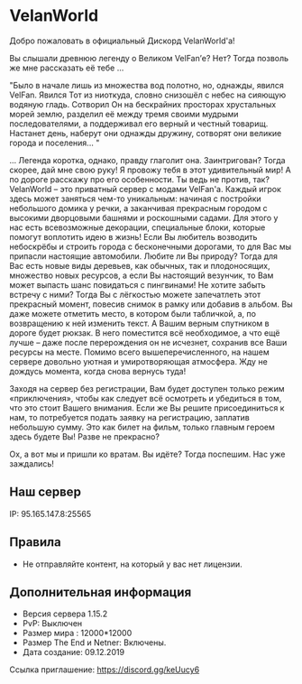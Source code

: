# VelanWorld

Добро пожаловать в официальный Дискорд VelanWorld'a!

Вы слышали древнюю легенду о Великом VelFan’е? Нет? Тогда позволь же мне рассказать её тебе … 

"Было в начале лишь из множества вод полотно, но, однажды, явился VelFan. Явился Тот из ниоткуда, словно снизошёл с небес на сияющую водяную гладь. Сотворил Он на бескрайних просторах хрустальных морей землю, разделил её между тремя своими мудрыми последователями, а поддерживал его верный и честный товарищ. Настанет день, наберут они однажды дружину, сотворят они великие города и поселения... " 

… Легенда коротка, однако, правду глаголит она. Заинтригован? Тогда скорее, дай мне свою руку! Я провожу тебя в этот удивительный мир! А по дороге расскажу про его особенности. Ты ведь не против, так?
VelanWorld – это приватный сервер с модами VelFan'a. Каждый игрок здесь может заняться чем-то уникальным: начиная с постройки небольшого домика у речки, а заканчивая прекрасным городом с высокими дворцовыми башнями и роскошными садами. Для этого у нас есть всевозможные декорации, специальные блоки, которые помогут воплотить идею в жизнь! Если Вы любитель возводить небоскрёбы и строить города с бесконечными дорогами, то для Вас мы припасли настоящие автомобили. Любите ли Вы природу? Тогда для Вас есть новые виды деревьев, как обычных, так и плодоносящих, множество новых ресурсов, а если Вы настоящий везунчик, то Вам может выпасть шанс повидаться с пингвинами! Не хотите забыть встречу с ними? Тогда Вы с лёгкостью можете запечатлеть этот прекрасный момент, повесив снимок в рамку или добавив в альбом. Вы даже можете отметить место, в котором были табличкой, а, по возвращению к ней изменить текст. А Вашим верным спутником в дороге будет рюкзак. В него поместится всё необходимое, а что ещё лучше – даже после перерождения он не исчезнет, сохранив все Ваши ресурсы на месте. Помимо всего вышеперечисленного, на нашем сервере довольно уютная и умиротворяющая атмосфера. Жду не дождусь момента, когда снова вернусь туда! 

Заходя на сервер без регистрации, Вам будет доступен только режим «приключения», чтобы как следует всё осмотреть и убедиться в том, что это стоит Вашего внимания. Если же Вы решите присоединиться к нам, то потребуется подать заявку на регистрацию, заплатив небольшую сумму. Это как билет на фильм, только главным героем здесь будете Вы! Разве не прекрасно? 

Ох, а вот мы и пришли ко вратам. Вы идёте? Тогда поспешим. Нас уже заждались!

Наш сервер
-----
IP:  95.165.147.8:25565

Правила
-----
* Не отправляйте контент, на который у вас нет лицензии.

Дополнительная информация
-----
* Версия сервера 1.15.2
* PvP: Выключен
* Размер мира : 12000*12000
* Размер The End и Netner: Включены.
* Дата создание: 09.12.2019

Ссылка приглашение: https://discord.gg/keUucy6
